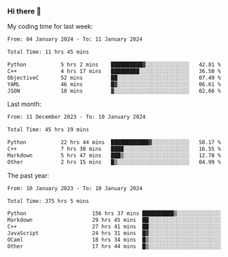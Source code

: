 ### Hi there 👋

My coding time for last week:

<!--START_SECTION:week-->

```txt
From: 04 January 2024 - To: 11 January 2024

Total Time: 11 hrs 45 mins

Python           5 hrs 2 mins    ██████████▓░░░░░░░░░░░░░░   42.81 %
C++              4 hrs 17 mins   █████████░░░░░░░░░░░░░░░░   36.50 %
ObjectiveC       52 mins         ██░░░░░░░░░░░░░░░░░░░░░░░   07.49 %
YAML             46 mins         █▓░░░░░░░░░░░░░░░░░░░░░░░   06.61 %
JSON             18 mins         ▓░░░░░░░░░░░░░░░░░░░░░░░░   02.66 %
```

<!--END_SECTION:week-->

Last month:

<!--START_SECTION:month-->

```txt
From: 11 December 2023 - To: 10 January 2024

Total Time: 45 hrs 19 mins

Python           22 hrs 44 mins  ████████████▓░░░░░░░░░░░░   50.17 %
C++              7 hrs 30 mins   ████░░░░░░░░░░░░░░░░░░░░░   16.55 %
Markdown         5 hrs 47 mins   ███▒░░░░░░░░░░░░░░░░░░░░░   12.78 %
Other            2 hrs 15 mins   █▒░░░░░░░░░░░░░░░░░░░░░░░   04.99 %
```

<!--END_SECTION:month-->

The past year:

<!--START_SECTION:year-->

```txt
From: 10 January 2023 - To: 10 January 2024

Total Time: 375 hrs 5 mins

Python                     156 hrs 37 mins ██████████▒░░░░░░░░░░░░░░   41.76 %
Markdown                   29 hrs 45 mins  ██░░░░░░░░░░░░░░░░░░░░░░░   07.93 %
C++                        27 hrs 41 mins  ██░░░░░░░░░░░░░░░░░░░░░░░   07.38 %
JavaScript                 24 hrs 31 mins  █▓░░░░░░░░░░░░░░░░░░░░░░░   06.54 %
OCaml                      18 hrs 34 mins  █▒░░░░░░░░░░░░░░░░░░░░░░░   04.95 %
Other                      17 hrs 44 mins  █▒░░░░░░░░░░░░░░░░░░░░░░░   04.73 %
```

<!--END_SECTION:year-->
